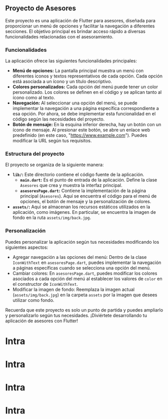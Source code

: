 ## Proyecto de Asesores

Este proyecto es una aplicación de Flutter para asesores, diseñada para proporcionar un menú de opciones y facilitar la navegación a diferentes secciones. El objetivo principal es brindar acceso rápido a diversas funcionalidades relacionadas con el asesoramiento.

### Funcionalidades

La aplicación ofrece las siguientes funcionalidades principales:

- **Menú de opciones:** La pantalla principal muestra un menú con diferentes iconos y textos representativos de cada opción. Cada opción está asociada a un ícono y un título descriptivo.
- **Colores personalizados:** Cada opción del menú puede tener un color personalizado. Los colores se definen en el código y se aplican tanto al ícono como al texto.
- **Navegación:** Al seleccionar una opción del menú, se puede implementar la navegación a una página específica correspondiente a esa opción. Por ahora, se debe implementar esta funcionalidad en el código según las necesidades del proyecto.
- **Botón de mensaje:** En la esquina inferior derecha, hay un botón con un ícono de mensaje. Al presionar este botón, se abre un enlace web predefinido (en este caso, "https://www.example.com"). Puedes modificar la URL según tus requisitos.

### Estructura del proyecto

El proyecto se organiza de la siguiente manera:

- **`lib/`:** Este directorio contiene el código fuente de la aplicación.
  - **`main.dart`:** Es el punto de entrada de la aplicación. Define la clase `Asesores` que crea y muestra la interfaz principal.
  - **`asesoresPage.dart`:** Contiene la implementación de la página principal (`Asesores`). Aquí se encuentra el código para el menú de opciones, el botón de mensaje y la personalización de colores.
- **`assets/`:** Aquí se almacenan los recursos estáticos utilizados en la aplicación, como imágenes. En particular, se encuentra la imagen de fondo en la ruta `assets/img/back.jpg`.

### Personalización

Puedes personalizar la aplicación según tus necesidades modificando los siguientes aspectos:

- Agregar navegación a las opciones del menú: Dentro de la clase `IconWithText` en `asesoresPage.dart`, puedes implementar la navegación a páginas específicas cuando se selecciona una opción del menú.
- Cambiar colores: En `asesoresPage.dart`, puedes modificar los colores asociados a cada opción del menú al establecer los valores de `color` en el constructor de `IconWithText`.
- Modificar la imagen de fondo: Reemplaza la imagen actual (`assets/img/back.jpg`) en la carpeta `assets` por la imagen que desees utilizar como fondo.

Recuerda que este proyecto es solo un punto de partida y puedes ampliarlo y personalizarlo según tus necesidades. ¡Diviértete desarrollando tu aplicación de asesores con Flutter!
# Intra
# Intra
# Intra
# Intra
